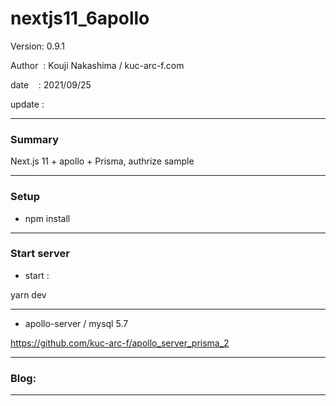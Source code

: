 ﻿# nextjs11_6apollo

 Version: 0.9.1

 Author  : Kouji Nakashima / kuc-arc-f.com

 date    : 2021/09/25

 update  :

***
### Summary

Next.js 11 + apollo + Prisma, authrize sample

***
### Setup

* npm install

***
### Start server
* start :

yarn dev

***
* apollo-server / mysql 5.7

https://github.com/kuc-arc-f/apollo_server_prisma_2

***
### Blog:

***

